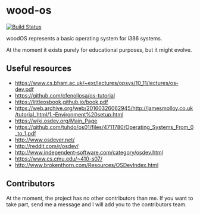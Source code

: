 # wood-os
[![Build Status](https://travis-ci.org/rares985/wood-os.svg?branch=main)](https://travis-ci.org/rares985/wood-os)

woodOS represents a basic operating system for i386 systems. 

At the moment it exists purely for educational purposes, but it might evolve.

## Useful resources
 - https://www.cs.bham.ac.uk/~exr/lectures/opsys/10_11/lectures/os-dev.pdf
 - https://github.com/cfenollosa/os-tutorial
 - https://littleosbook.github.io/book.pdf
 - https://web.archive.org/web/20160326062945/http://jamesmolloy.co.uk/tutorial_html/1.-Environment%20setup.html
 - https://wiki.osdev.org/Main_Page
 - https://github.com/tuhdo/os01/files/4711780/Operating_Systems_From_0_to_1.pdf
 - http://www.osdever.net/
 - http://reddit.com/r/osdev/
 - http://www.independent-software.com/category/osdev.html
 - https://www.cs.cmu.edu/~410-s07/
 - http://www.brokenthorn.com/Resources/OSDevIndex.html

## Contributors
At the moment, the project has no other contributors than me. If you want to take part, send me a message and I will add you to the contributors team.
